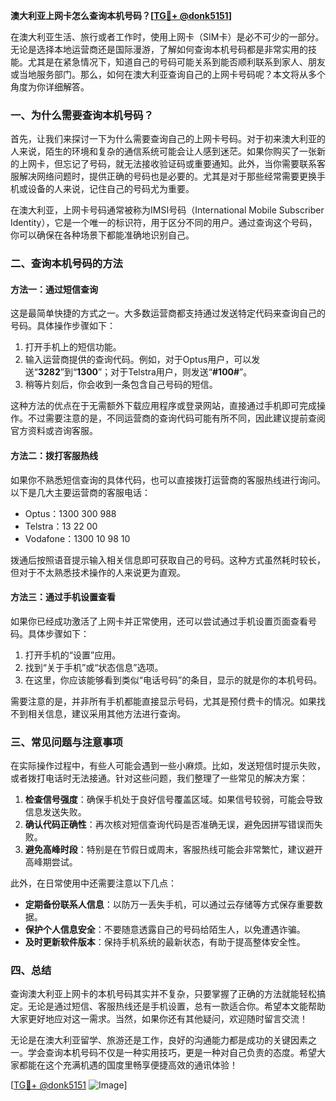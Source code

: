 **澳大利亚上网卡怎么查询本机号码？[[TG💪+ @donk5151](https://t.me/s/donk5151)]**

在澳大利亚生活、旅行或者工作时，使用上网卡（SIM卡）是必不可少的一部分。无论是选择本地运营商还是国际漫游，了解如何查询本机号码都是非常实用的技能。尤其是在紧急情况下，知道自己的号码可能关系到能否顺利联系到家人、朋友或当地服务部门。那么，如何在澳大利亚查询自己的上网卡号码呢？本文将从多个角度为你详细解答。

### 一、为什么需要查询本机号码？

首先，让我们来探讨一下为什么需要查询自己的上网卡号码。对于初来澳大利亚的人来说，陌生的环境和复杂的通信系统可能会让人感到迷茫。如果你购买了一张新的上网卡，但忘记了号码，就无法接收验证码或重要通知。此外，当你需要联系客服解决网络问题时，提供正确的号码也是必要的。尤其是对于那些经常需要更换手机或设备的人来说，记住自己的号码尤为重要。

在澳大利亚，上网卡号码通常被称为IMSI号码（International Mobile Subscriber Identity），它是一个唯一的标识符，用于区分不同的用户。通过查询这个号码，你可以确保在各种场景下都能准确地识别自己。

### 二、查询本机号码的方法

#### 方法一：通过短信查询

这是最简单快捷的方式之一。大多数运营商都支持通过发送特定代码来查询自己的号码。具体操作步骤如下：

1. 打开手机上的短信功能。
2. 输入运营商提供的查询代码。例如，对于Optus用户，可以发送“**3282**”到“**1300**”；对于Telstra用户，则发送“**#100#**”。
3. 稍等片刻后，你会收到一条包含自己号码的短信。

这种方法的优点在于无需额外下载应用程序或登录网站，直接通过手机即可完成操作。不过需要注意的是，不同运营商的查询代码可能有所不同，因此建议提前查阅官方资料或咨询客服。

#### 方法二：拨打客服热线

如果你不熟悉短信查询的具体代码，也可以直接拨打运营商的客服热线进行询问。以下是几大主要运营商的客服电话：

- Optus：1300 300 988
- Telstra：13 22 00
- Vodafone：1300 10 98 10

拨通后按照语音提示输入相关信息即可获取自己的号码。这种方式虽然耗时较长，但对于不太熟悉技术操作的人来说更为直观。

#### 方法三：通过手机设置查看

如果你已经成功激活了上网卡并正常使用，还可以尝试通过手机设置页面查看号码。具体步骤如下：

1. 打开手机的“设置”应用。
2. 找到“关于手机”或“状态信息”选项。
3. 在这里，你应该能够看到类似“电话号码”的条目，显示的就是你的本机号码。

需要注意的是，并非所有手机都能直接显示号码，尤其是预付费卡的情况。如果找不到相关信息，建议采用其他方法进行查询。

### 三、常见问题与注意事项

在实际操作过程中，有些人可能会遇到一些小麻烦。比如，发送短信时提示失败，或者拨打电话时无法接通。针对这些问题，我们整理了一些常见的解决方案：

1. **检查信号强度**：确保手机处于良好信号覆盖区域。如果信号较弱，可能会导致信息发送失败。
2. **确认代码正确性**：再次核对短信查询代码是否准确无误，避免因拼写错误而失败。
3. **避免高峰时段**：特别是在节假日或周末，客服热线可能会非常繁忙，建议避开高峰期尝试。

此外，在日常使用中还需要注意以下几点：

- **定期备份联系人信息**：以防万一丢失手机，可以通过云存储等方式保存重要数据。
- **保护个人信息安全**：不要随意透露自己的号码给陌生人，以免遭遇诈骗。
- **及时更新软件版本**：保持手机系统的最新状态，有助于提高整体安全性。

### 四、总结

查询澳大利亚上网卡的本机号码其实并不复杂，只要掌握了正确的方法就能轻松搞定。无论是通过短信、客服热线还是手机设置，总有一款适合你。希望本文能帮助大家更好地应对这一需求。当然，如果你还有其他疑问，欢迎随时留言交流！

无论是在澳大利亚留学、旅游还是工作，良好的沟通能力都是成功的关键因素之一。学会查询本机号码不仅是一种实用技巧，更是一种对自己负责的态度。希望大家都能在这个充满机遇的国度里畅享便捷高效的通讯体验！

[[TG💪+ @donk5151](https://t.me/s/donk5151) ![Image](https://i.postimg.cc/rwNCRYN7/Snipaste-2025-04-30-17-27-05.png)]